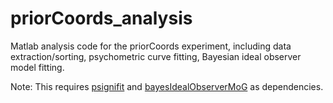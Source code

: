 # priorCoords_analysis

Matlab analysis code for the priorCoords experiment, including data extraction/sorting, psychometric curve fitting, Bayesian ideal observer model fitting. 


Note: This requires [psignifit](https://github.com/wichmann-lab/psignifit) and [bayesIdealObserverMoG](https://github.com/tsmanning/bayesIdealObserverMoG) as dependencies.
